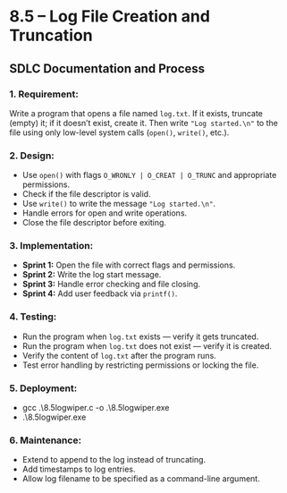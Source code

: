 # 8.5 – Log File Creation and Truncation  
## SDLC Documentation and Process

### 1. **Requirement:**
Write a program that opens a file named `log.txt`. If it exists, truncate (empty) it; if it doesn’t exist, create it. Then write `"Log started.\n"` to the file using only low-level system calls (`open()`, `write()`, etc.).

### 2. **Design:**
- Use `open()` with flags `O_WRONLY | O_CREAT | O_TRUNC` and appropriate permissions.
- Check if the file descriptor is valid.
- Use `write()` to write the message `"Log started.\n"`.
- Handle errors for open and write operations.
- Close the file descriptor before exiting.

### 3. **Implementation:**
- **Sprint 1:** Open the file with correct flags and permissions.
- **Sprint 2:** Write the log start message.
- **Sprint 3:** Handle error checking and file closing.
- **Sprint 4:** Add user feedback via `printf()`.

### 4. **Testing:**
- Run the program when `log.txt` exists — verify it gets truncated.
- Run the program when `log.txt` does not exist — verify it is created.
- Verify the content of `log.txt` after the program runs.
- Test error handling by restricting permissions or locking the file.

### 5. **Deployment:**
- gcc .\8.5logwiper.c -o .\8.5logwiper.exe
- .\8.5logwiper.exe

### 6. **Maintenance:**
- Extend to append to the log instead of truncating.
- Add timestamps to log entries.
- Allow log filename to be specified as a command-line argument.